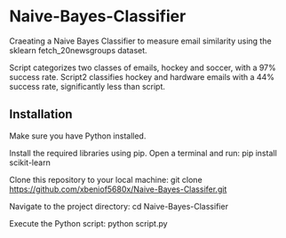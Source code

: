 # Naive-Bayes-Classifier
Craeating a Naive Bayes Classifier to measure email similarity using the sklearn fetch_20newsgroups dataset.

Script categorizes two classes of emails, hockey and soccer, with a 97% success rate. Script2 classifies hockey and hardware emails with a 44% success rate, significantly less than script. 


## Installation
Make sure you have Python installed.

Install the required libraries using pip. Open a terminal and run:
pip install scikit-learn

Clone this repository to your local machine:
git clone https://github.com/xbeniof5680x/Naive-Bayes-Classifer.git

Navigate to the project directory:
cd Naive-Bayes-Classifier

Execute the Python script:
python script.py
